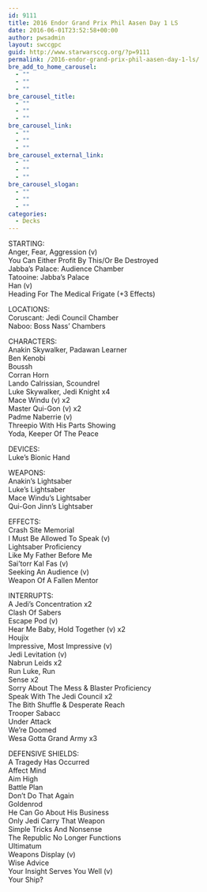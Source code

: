 ```yaml
---
id: 9111
title: 2016 Endor Grand Prix Phil Aasen Day 1 LS
date: 2016-06-01T23:52:58+00:00
author: pwsadmin
layout: swccgpc
guid: http://www.starwarsccg.org/?p=9111
permalink: /2016-endor-grand-prix-phil-aasen-day-1-ls/
bre_add_to_home_carousel:
  - ""
  - ""
  - ""
bre_carousel_title:
  - ""
  - ""
  - ""
bre_carousel_link:
  - ""
  - ""
  - ""
bre_carousel_external_link:
  - ""
  - ""
  - ""
bre_carousel_slogan:
  - ""
  - ""
  - ""
categories:
  - Decks
---
```

STARTING:  
Anger, Fear, Aggression (v)  
You Can Either Profit By This/Or Be Destroyed  
Jabba&#8217;s Palace: Audience Chamber  
Tatooine: Jabba&#8217;s Palace  
Han (v)  
Heading For The Medical Frigate (+3 Effects)

LOCATIONS:  
Coruscant: Jedi Council Chamber  
Naboo: Boss Nass&#8217; Chambers

CHARACTERS:  
Anakin Skywalker, Padawan Learner  
Ben Kenobi  
Boussh  
Corran Horn  
Lando Calrissian, Scoundrel  
Luke Skywalker, Jedi Knight x4  
Mace Windu (v) x2  
Master Qui-Gon (v) x2  
Padme Naberrie (v)  
Threepio With His Parts Showing  
Yoda, Keeper Of The Peace

DEVICES:  
Luke&#8217;s Bionic Hand

WEAPONS:  
Anakin&#8217;s Lightsaber  
Luke&#8217;s Lightsaber  
Mace Windu&#8217;s Lightsaber  
Qui-Gon Jinn&#8217;s Lightsaber

EFFECTS:  
Crash Site Memorial  
I Must Be Allowed To Speak (v)  
Lightsaber Proficiency  
Like My Father Before Me  
Sai&#8217;torr Kal Fas (v)  
Seeking An Audience (v)  
Weapon Of A Fallen Mentor

INTERRUPTS:  
A Jedi&#8217;s Concentration x2  
Clash Of Sabers  
Escape Pod (v)  
Hear Me Baby, Hold Together (v) x2  
Houjix  
Impressive, Most Impressive (v)  
Jedi Levitation (v)  
Nabrun Leids x2  
Run Luke, Run  
Sense x2  
Sorry About The Mess & Blaster Proficiency  
Speak With The Jedi Council x2  
The Bith Shuffle & Desperate Reach  
Trooper Sabacc  
Under Attack  
We&#8217;re Doomed  
Wesa Gotta Grand Army x3

DEFENSIVE SHIELDS:  
A Tragedy Has Occurred  
Affect Mind  
Aim High  
Battle Plan  
Don&#8217;t Do That Again  
Goldenrod  
He Can Go About His Business  
Only Jedi Carry That Weapon  
Simple Tricks And Nonsense  
The Republic No Longer Functions  
Ultimatum  
Weapons Display (v)  
Wise Advice  
Your Insight Serves You Well (v)  
Your Ship?